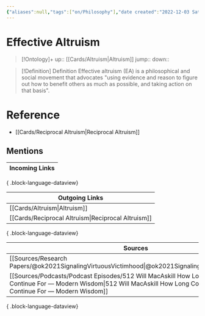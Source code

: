 ```yaml
---
{"aliases":null,"tags":["on/Philosophy"],"date created":"2022-12-03 Sat","edited":"2023-04-06 Thu","dg-publish":true,"permalink":"/cards/effective-altruism/","dgPassFrontmatter":true}
---
```


# Effective Altruism

> [!Ontology]+
> up:: [[Cards/Altruism\|Altruism]]
> jump::
> down:: 

> [!Definition] Definition
> Effective altruism (EA) is a philosophical and social movement that advocates "using evidence and reason to figure out how to benefit others as much as possible, and taking action on that basis".

# Reference

- [[Cards/Reciprocal Altruism\|Reciprocal Altruism]]

## Mentions

| Incoming Links |
| -------------- |

{ .block-language-dataview}

| Outgoing Links                                        |
| ----------------------------------------------------- |
| [[Cards/Altruism\|Altruism]]                       |
| [[Cards/Reciprocal Altruism\|Reciprocal Altruism]] |

{ .block-language-dataview}

| Sources                                                                                                                                                                                           |
| ------------------------------------------------------------------------------------------------------------------------------------------------------------------------------------------------- |
| [[Sources/Research Papers/@ok2021SignalingVirtuousVictimhood\|@ok2021SignalingVirtuousVictimhood]]                                                                                             |
| [[Sources/Podcasts/Podcast Episodes/512   Will MacAskill   How Long Could Humanity Continue For — Modern Wisdom\|512   Will MacAskill   How Long Could Humanity Continue For — Modern Wisdom]] |

{ .block-language-dataview}